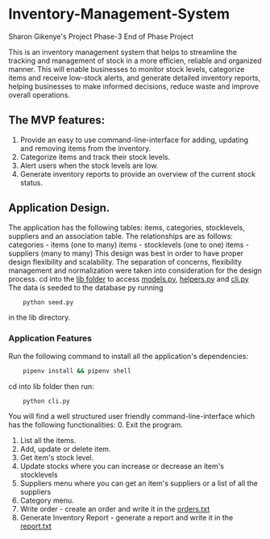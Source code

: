 # Inventory-Management-System
Sharon Gikenye's Project
Phase-3 End of Phase Project

This is an inventory management system that helps to streamline the tracking and management of stock in a more efficien, reliable and organized manner. This will enable businesses to monitor stock levels, categorize items and receive low-stock alerts, and generate detailed inventory reports, helping businesses to make informed decisions, reduce waste and improve overall operations.

## The MVP features:
1. Provide an easy to use command-line-interface for adding, updating and removing items from the inventory.
2. Categorize items and track their stock levels.
3. Alert users when the stock levels are low.
4. Generate inventory reports to provide an overview of the current stock status.

## Application Design.
The application has the following tables: items, categories, stocklevels, suppliers and an association table.
The relationships are as follows:
    categories - items (one to many)
    items - stocklevels (one to one)
    items - suppliers (many to many)
This design was best in order to have proper design flexibility and scalability. The separation of concerns, flexibility management and normalization were taken into consideration for the design process.
cd into the [lib folder](./lib) to access [models.py](./lib/models.py), [helpers.py](./lib/helpers.py) and [cli.py](./lib/cli.py)
The data is seeded to the database py running 
``` bash
    python seed.py
```
in the lib directory.

### Application Features
Run the following command to install all the application's dependencies:
``` bash
    pipenv install && pipenv shell
```
cd into lib folder then run:
``` bash
    python cli.py
```

You will find a well structured user friendly command-line-interface which has the following functionalities:
0. Exit the program.
1. List all the items.
2. Add, update or delete item.
3. Get item's stock level.
4. Update stocks where you can increase or decrease an item's stocklevels
5. Suppliers menu where you can get an item's suppliers or a list of all the suppliers
6. Category menu.
7. Write order - create an order and write it in the [orders.txt](./lib/orders.txt)
8. Generate Inventory Report - generate a report and write it in the [report.txt](./lib/report.txt)

